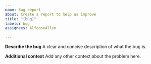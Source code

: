 ```yaml
---
name: Bug report
about: Create a report to help us improve
title: "[bug]"
labels: bug
assignees: AlfonsoAllen

---
```


**Describe the bug**
A clear and concise description of what the bug is.

**Additional context**
Add any other context about the problem here.
